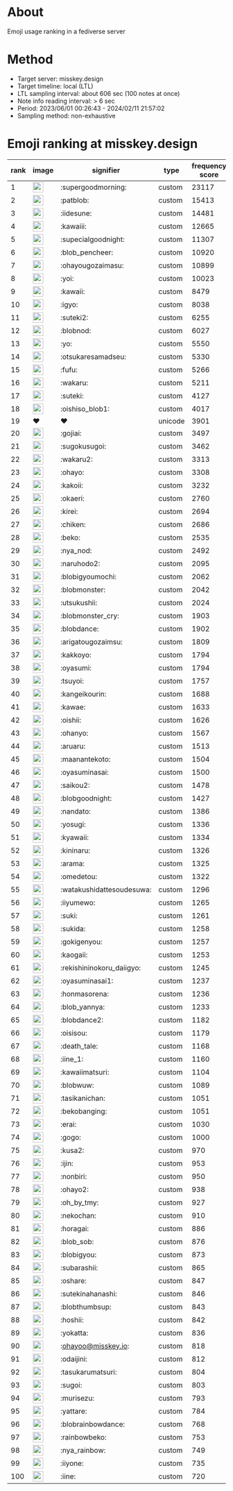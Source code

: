 # About
Emoji usage ranking in a fediverse server

# Method
- Target server: misskey.design
- Target timeline: local (LTL)
- LTL sampling interval: about 606 sec (100 notes at once)
- Note info reading interval: > 6 sec
- Period: 2023/06/01 00:26:43 - 2024/02/11 21:57:02 
- Sampling method: non-exhaustive

# Emoji ranking at misskey.design

|rank|image|signifier|type|frequency score|
|----|----|----|----|----|
|1|<img height="24" src="https://misskey.design/emoji/supergoodmorning.webp">|:supergoodmorning:|custom|23117|
|2|<img height="24" src="https://misskey.design/emoji/patblob.webp">|:patblob:|custom|15413|
|3|<img height="24" src="https://misskey.design/emoji/iidesune.webp">|:iidesune:|custom|14481|
|4|<img height="24" src="https://misskey.design/emoji/kawaiii.webp">|:kawaiii:|custom|12665|
|5|<img height="24" src="https://misskey.design/emoji/supecialgoodnight.webp">|:supecialgoodnight:|custom|11307|
|6|<img height="24" src="https://misskey.design/emoji/blob_pencheer.webp">|:blob_pencheer:|custom|10920|
|7|<img height="24" src="https://misskey.design/emoji/ohayougozaimasu.webp">|:ohayougozaimasu:|custom|10899|
|8|<img height="24" src="https://misskey.design/emoji/yoi.webp">|:yoi:|custom|10023|
|9|<img height="24" src="https://misskey.design/emoji/kawaii.webp">|:kawaii:|custom|8479|
|10|<img height="24" src="https://misskey.design/emoji/igyo.webp">|:igyo:|custom|8038|
|11|<img height="24" src="https://misskey.design/emoji/suteki2.webp">|:suteki2:|custom|6255|
|12|<img height="24" src="https://misskey.design/emoji/blobnod.webp">|:blobnod:|custom|6027|
|13|<img height="24" src="https://misskey.design/emoji/yo.webp">|:yo:|custom|5550|
|14|<img height="24" src="https://misskey.design/emoji/otsukaresamadseu.webp">|:otsukaresamadseu:|custom|5330|
|15|<img height="24" src="https://misskey.design/emoji/fufu.webp">|:fufu:|custom|5266|
|16|<img height="24" src="https://misskey.design/emoji/wakaru.webp">|:wakaru:|custom|5211|
|17|<img height="24" src="https://misskey.design/emoji/suteki.webp">|:suteki:|custom|4127|
|18|<img height="24" src="https://misskey.design/emoji/oishiso_blob1.webp">|:oishiso_blob1:|custom|4017|
|19|❤|❤|unicode|3901|
|20|<img height="24" src="https://misskey.design/emoji/gojiai.webp">|:gojiai:|custom|3497|
|21|<img height="24" src="https://misskey.design/emoji/sugokusugoi.webp">|:sugokusugoi:|custom|3462|
|22|<img height="24" src="https://misskey.design/emoji/wakaru2.webp">|:wakaru2:|custom|3313|
|23|<img height="24" src="https://misskey.design/emoji/ohayo.webp">|:ohayo:|custom|3308|
|24|<img height="24" src="https://misskey.design/emoji/kakoii.webp">|:kakoii:|custom|3232|
|25|<img height="24" src="https://misskey.design/emoji/okaeri.webp">|:okaeri:|custom|2760|
|26|<img height="24" src="https://misskey.design/emoji/kirei.webp">|:kirei:|custom|2694|
|27|<img height="24" src="https://misskey.design/emoji/chiken.webp">|:chiken:|custom|2686|
|28|<img height="24" src="https://misskey.design/emoji/beko.webp">|:beko:|custom|2535|
|29|<img height="24" src="https://misskey.design/emoji/nya_nod.webp">|:nya_nod:|custom|2492|
|30|<img height="24" src="https://misskey.design/emoji/naruhodo2.webp">|:naruhodo2:|custom|2095|
|31|<img height="24" src="https://misskey.design/emoji/blobigyoumochi.webp">|:blobigyoumochi:|custom|2062|
|32|<img height="24" src="https://misskey.design/emoji/blobmonster.webp">|:blobmonster:|custom|2042|
|33|<img height="24" src="https://misskey.design/emoji/utsukushii.webp">|:utsukushii:|custom|2024|
|34|<img height="24" src="https://misskey.design/emoji/blobmonster_cry.webp">|:blobmonster_cry:|custom|1903|
|35|<img height="24" src="https://misskey.design/emoji/blobdance.webp">|:blobdance:|custom|1902|
|36|<img height="24" src="https://misskey.design/emoji/arigatougozaimsu.webp">|:arigatougozaimsu:|custom|1809|
|37|<img height="24" src="https://misskey.design/emoji/kakkoyo.webp">|:kakkoyo:|custom|1794|
|38|<img height="24" src="https://misskey.design/emoji/oyasumi.webp">|:oyasumi:|custom|1794|
|39|<img height="24" src="https://misskey.design/emoji/tsuyoi.webp">|:tsuyoi:|custom|1757|
|40|<img height="24" src="https://misskey.design/emoji/kangeikourin.webp">|:kangeikourin:|custom|1688|
|41|<img height="24" src="https://misskey.design/emoji/kawae.webp">|:kawae:|custom|1633|
|42|<img height="24" src="https://misskey.design/emoji/oishii.webp">|:oishii:|custom|1626|
|43|<img height="24" src="https://misskey.design/emoji/ohanyo.webp">|:ohanyo:|custom|1567|
|44|<img height="24" src="https://misskey.design/emoji/aruaru.webp">|:aruaru:|custom|1513|
|45|<img height="24" src="https://misskey.design/emoji/maanantekoto.webp">|:maanantekoto:|custom|1504|
|46|<img height="24" src="https://misskey.design/emoji/oyasuminasai.webp">|:oyasuminasai:|custom|1500|
|47|<img height="24" src="https://misskey.design/emoji/saikou2.webp">|:saikou2:|custom|1478|
|48|<img height="24" src="https://misskey.design/emoji/blobgoodnight.webp">|:blobgoodnight:|custom|1427|
|49|<img height="24" src="https://misskey.design/emoji/nandato.webp">|:nandato:|custom|1386|
|50|<img height="24" src="https://misskey.design/emoji/yosugi.webp">|:yosugi:|custom|1336|
|51|<img height="24" src="https://misskey.design/emoji/kyawaii.webp">|:kyawaii:|custom|1334|
|52|<img height="24" src="https://misskey.design/emoji/kininaru.webp">|:kininaru:|custom|1326|
|53|<img height="24" src="https://misskey.design/emoji/arama.webp">|:arama:|custom|1325|
|54|<img height="24" src="https://misskey.design/emoji/omedetou.webp">|:omedetou:|custom|1322|
|55|<img height="24" src="https://misskey.design/emoji/watakushidattesoudesuwa.webp">|:watakushidattesoudesuwa:|custom|1296|
|56|<img height="24" src="https://misskey.design/emoji/iiyumewo.webp">|:iiyumewo:|custom|1265|
|57|<img height="24" src="https://misskey.design/emoji/suki.webp">|:suki:|custom|1261|
|58|<img height="24" src="https://misskey.design/emoji/sukida.webp">|:sukida:|custom|1258|
|59|<img height="24" src="https://misskey.design/emoji/gokigenyou.webp">|:gokigenyou:|custom|1257|
|60|<img height="24" src="https://misskey.design/emoji/kaogaii.webp">|:kaogaii:|custom|1253|
|61|<img height="24" src="https://misskey.design/emoji/rekishininokoru_daiigyo.webp">|:rekishininokoru_daiigyo:|custom|1245|
|62|<img height="24" src="https://misskey.design/emoji/oyasuminasai1.webp">|:oyasuminasai1:|custom|1237|
|63|<img height="24" src="https://misskey.design/emoji/honmasorena.webp">|:honmasorena:|custom|1236|
|64|<img height="24" src="https://misskey.design/emoji/blob_yannya.webp">|:blob_yannya:|custom|1233|
|65|<img height="24" src="https://misskey.design/emoji/blobdance2.webp">|:blobdance2:|custom|1182|
|66|<img height="24" src="https://misskey.design/emoji/oisisou.webp">|:oisisou:|custom|1179|
|67|<img height="24" src="https://misskey.design/emoji/death_tale.webp">|:death_tale:|custom|1168|
|68|<img height="24" src="https://misskey.design/emoji/iine_1.webp">|:iine_1:|custom|1160|
|69|<img height="24" src="https://misskey.design/emoji/kawaiimatsuri.webp">|:kawaiimatsuri:|custom|1104|
|70|<img height="24" src="https://misskey.design/emoji/blobwuw.webp">|:blobwuw:|custom|1089|
|71|<img height="24" src="https://misskey.design/emoji/tasikanichan.webp">|:tasikanichan:|custom|1051|
|72|<img height="24" src="https://misskey.design/emoji/bekobanging.webp">|:bekobanging:|custom|1051|
|73|<img height="24" src="https://misskey.design/emoji/erai.webp">|:erai:|custom|1030|
|74|<img height="24" src="https://misskey.design/emoji/gogo.webp">|:gogo:|custom|1000|
|75|<img height="24" src="https://misskey.design/emoji/kusa2.webp">|:kusa2:|custom|970|
|76|<img height="24" src="https://misskey.design/emoji/ijin.webp">|:ijin:|custom|953|
|77|<img height="24" src="https://misskey.design/emoji/nonbiri.webp">|:nonbiri:|custom|950|
|78|<img height="24" src="https://misskey.design/emoji/ohayo2.webp">|:ohayo2:|custom|938|
|79|<img height="24" src="https://misskey.design/emoji/oh_by_tmy.webp">|:oh_by_tmy:|custom|927|
|80|<img height="24" src="https://misskey.design/emoji/nekochan.webp">|:nekochan:|custom|910|
|81|<img height="24" src="https://misskey.design/emoji/horagai.webp">|:horagai:|custom|886|
|82|<img height="24" src="https://misskey.design/emoji/blob_sob.webp">|:blob_sob:|custom|876|
|83|<img height="24" src="https://misskey.design/emoji/blobigyou.webp">|:blobigyou:|custom|873|
|84|<img height="24" src="https://misskey.design/emoji/subarashii.webp">|:subarashii:|custom|865|
|85|<img height="24" src="https://misskey.design/emoji/oshare.webp">|:oshare:|custom|847|
|86|<img height="24" src="https://misskey.design/emoji/sutekinahanashi.webp">|:sutekinahanashi:|custom|846|
|87|<img height="24" src="https://misskey.design/emoji/blobthumbsup.webp">|:blobthumbsup:|custom|843|
|88|<img height="24" src="https://misskey.design/emoji/hoshii.webp">|:hoshii:|custom|842|
|89|<img height="24" src="https://misskey.design/emoji/yokatta.webp">|:yokatta:|custom|836|
|90|<img height="24" src="https://misskey.design/emoji/ohayoo.webp">|:ohayoo@misskey.io:|custom|818|
|91|<img height="24" src="https://misskey.design/emoji/odaijini.webp">|:odaijini:|custom|812|
|92|<img height="24" src="https://misskey.design/emoji/tasukarumatsuri.webp">|:tasukarumatsuri:|custom|804|
|93|<img height="24" src="https://misskey.design/emoji/sugoi.webp">|:sugoi:|custom|803|
|94|<img height="24" src="https://misskey.design/emoji/murisezu.webp">|:murisezu:|custom|793|
|95|<img height="24" src="https://misskey.design/emoji/yattare.webp">|:yattare:|custom|784|
|96|<img height="24" src="https://misskey.design/emoji/blobrainbowdance.webp">|:blobrainbowdance:|custom|768|
|97|<img height="24" src="https://misskey.design/emoji/rainbowbeko.webp">|:rainbowbeko:|custom|753|
|98|<img height="24" src="https://misskey.design/emoji/nya_rainbow.webp">|:nya_rainbow:|custom|749|
|99|<img height="24" src="https://misskey.design/emoji/iiyone.webp">|:iiyone:|custom|735|
|100|<img height="24" src="https://misskey.design/emoji/iine.webp">|:iine:|custom|720|
